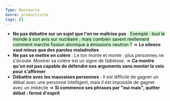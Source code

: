 ```yaml
---
Type: Ressource
Genre: productivite
tags: []
---
```

- **Ne pas débattre sur un sujet que l'on ne maîtrise pas** : <mark style="background: #BBFABBA6;">Exemple : tout le monde à son avis sur nucléaire ; mais combien savent réellement comment marche fission atomique à émissions neutron ?</mark>
  ⇒ **Le silence vaut mieux que des paroles maladroites**
- **Ne pas se mettre en colère** : Le ton monte et monte : plus personnes ne s'écoute. Montrer sa colère est un signe de faiblesse.
  ⇒ **Ca montre qu'on est pas capable de défendre nos arguments sans monter la voix pour s'affirmer**
- **Débattre avec les mauvaises personnes** : Il est difficile de gagner un débat avec une personne intelligent, mais il est impossile de gagner avec un imbécile
  ⇒ **Si commence ses phrases par "oui mais", quitter débat : fermé d'esprit**